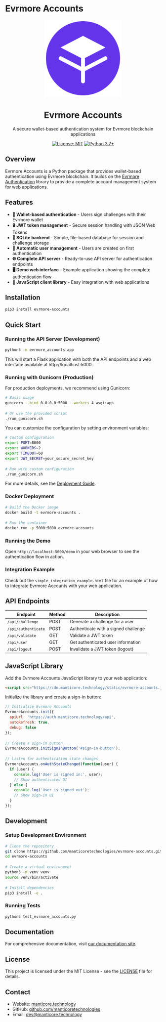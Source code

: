 # Evrmore Accounts

<div align="center">
  <img src="evrmore_accounts/static/evrmore-logo.svg" alt="Evrmore Accounts" width="250">
  <h1>Evrmore Accounts</h1>
  
  <p>A secure wallet-based authentication system for Evrmore blockchain applications</p>

  [![License: MIT](https://img.shields.io/badge/License-MIT-yellow.svg)](https://opensource.org/licenses/MIT)
  [![Python 3.7+](https://img.shields.io/badge/python-3.7+-blue.svg)](https://www.python.org/downloads/)
</div>

## Overview

Evrmore Accounts is a Python package that provides wallet-based authentication using Evrmore blockchain. It builds on the [Evrmore Authentication](https://github.com/manticoretechnologies/evrmore-authentication) library to provide a complete account management system for web applications.

## Features

- **🔑 Wallet-based authentication** - Users sign challenges with their Evrmore wallet
- **🔒 JWT token management** - Secure session handling with JSON Web Tokens
- **📁 SQLite backend** - Simple, file-based database for session and challenge storage
- **👤 Automatic user management** - Users are created on first authentication
- **🌐 Complete API server** - Ready-to-use API server for authentication endpoints
- **🖥️ Demo web interface** - Example application showing the complete authentication flow
- **📱 JavaScript client library** - Easy integration with web applications

## Installation

```bash
pip3 install evrmore-accounts
```

## Quick Start

### Running the API Server (Development)

```bash
python3 -m evrmore_accounts.app
```

This will start a Flask application with both the API endpoints and a web interface available at http://localhost:5000.

### Running with Gunicorn (Production)

For production deployments, we recommend using Gunicorn:

```bash
# Basic usage
gunicorn --bind 0.0.0.0:5000 --workers 4 wsgi:app

# Or use the provided script
./run_gunicorn.sh
```

You can customize the configuration by setting environment variables:

```bash
# Custom configuration
export PORT=8000
export WORKERS=2
export TIMEOUT=60
export JWT_SECRET=your_secure_secret_key

# Run with custom configuration
./run_gunicorn.sh
```

For more details, see the [Deployment Guide](docs/guide/deployment.md).

### Docker Deployment

```bash
# Build the Docker image
docker build -t evrmore-accounts .

# Run the container
docker run -p 5000:5000 evrmore-accounts
```

### Running the Demo

Open `http://localhost:5000/demo` in your web browser to see the authentication flow in action.

### Integration Example

Check out the `simple_integration_example.html` file for an example of how to integrate Evrmore Accounts with your web application.

## API Endpoints

| Endpoint | Method | Description |
|----------|--------|-------------|
| `/api/challenge` | POST | Generate a challenge for a user |
| `/api/authenticate` | POST | Authenticate with a signed challenge |
| `/api/validate` | GET | Validate a JWT token |
| `/api/user` | GET | Get authenticated user information |
| `/api/logout` | POST | Invalidate a JWT token (logout) |

## JavaScript Library

Add the Evrmore Accounts JavaScript library to your web application:

```html
<script src="https://cdn.manticore.technology/static/evrmore-accounts.js"></script>
```

Initialize the library and create a sign-in button:

```javascript
// Initialize Evrmore Accounts
EvrmoreAccounts.init({
  apiUrl: 'https://auth.manticore.technology/api',
  autoRefresh: true,
  debug: false
});

// Create a sign-in button
EvrmoreAccounts.initSignInButton('#sign-in-button');

// Listen for authentication state changes
EvrmoreAccounts.onAuthStateChanged(function(user) {
  if (user) {
    console.log('User is signed in:', user);
    // Show authenticated UI
  } else {
    console.log('User is signed out');
    // Show sign-in UI
  }
});
```

## Development

### Setup Development Environment

```bash
# Clone the repository
git clone https://github.com/manticoretechnologies/evrmore-accounts.git
cd evrmore-accounts

# Create a virtual environment
python3 -m venv venv
source venv/bin/activate

# Install dependencies
pip3 install -e .
```

### Running Tests

```bash
python3 test_evrmore_accounts.py
```

## Documentation

For comprehensive documentation, visit [our documentation site](https://manticoretechnologies.github.io/evrmore-accounts/).

## License

This project is licensed under the MIT License - see the [LICENSE](LICENSE) file for details.

## Contact

- Website: [manticore.technology](https://manticore.technology)
- GitHub: [github.com/manticoretechnologies](https://github.com/manticoretechnologies)
- Email: [dev@manticore.technology](mailto:dev@manticore.technology) 